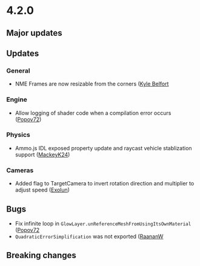 # 4.2.0

## Major updates

## Updates

### General
- NME Frames are now resizable from the corners ([Kyle Belfort](https://github.com/belfortk)

### Engine

- Allow logging of shader code when a compilation error occurs ([Popov72](https://github.com/Popov72))

### Physics

- Ammo.js IDL exposed property update and raycast vehicle stablization support ([MackeyK24](https://github.com/MackeyK24))

### Cameras

- Added flag to TargetCamera to invert rotation direction and multiplier to adjust speed ([Exolun](https://github.com/Exolun))

## Bugs

- Fix infinite loop in `GlowLayer.unReferenceMeshFromUsingItsOwnMaterial` ([Popov72](https://github.com/Popov72)
- `QuadraticErrorSimplification` was not exported ([RaananW](https://github.com/Raananw)

## Breaking changes
